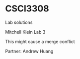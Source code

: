 # CSCI3308
Lab solutions

Mitchell Klein
Lab 3


This might cause a merge conflict
 
Partner: Andrew Huang 

